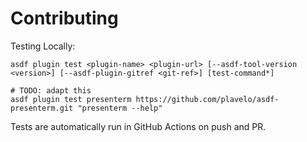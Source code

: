 # Contributing

Testing Locally:

```shell
asdf plugin test <plugin-name> <plugin-url> [--asdf-tool-version <version>] [--asdf-plugin-gitref <git-ref>] [test-command*]

# TODO: adapt this
asdf plugin test presenterm https://github.com/plavelo/asdf-presenterm.git "presenterm --help"
```

Tests are automatically run in GitHub Actions on push and PR.
